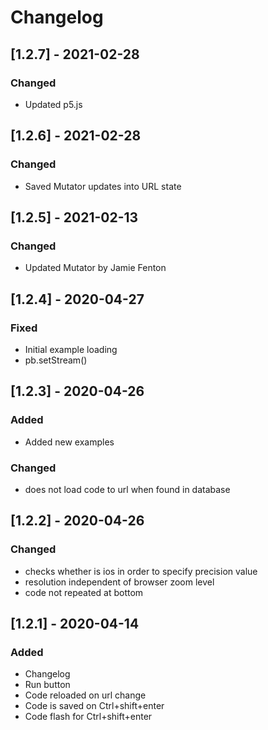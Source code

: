 # Changelog
## [1.2.7] - 2021-02-28
### Changed
 - Updated p5.js

## [1.2.6] - 2021-02-28
### Changed
 - Saved Mutator updates into URL state
 
## [1.2.5] - 2021-02-13
### Changed
 - Updated Mutator by Jamie Fenton

## [1.2.4] - 2020-04-27
### Fixed
 - Initial example loading
 - pb.setStream()

## [1.2.3] - 2020-04-26
### Added
 - Added new examples

### Changed
 - does not load code to url when found in database

## [1.2.2] - 2020-04-26
### Changed
 - checks whether is ios in order to specify precision value
 - resolution independent of browser zoom level
 - code not repeated at bottom

## [1.2.1] - 2020-04-14
### Added
 - Changelog
 - Run button
 - Code reloaded on url change
 - Code is saved on Ctrl+shift+enter
 - Code flash for Ctrl+shift+enter
